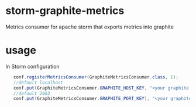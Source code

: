 storm-graphite-metrics
======================

Metrics consumer for apache storm that exports metrics into graphite

usage
=====

In Storm configuration
```java
   conf.registerMetricsConsumer(GraphiteMetricsConsumer.class, 1);
   //default localhost
   conf.put(GraphiteMetricsConsumer.GRAPHITE_HOST_KEY, "<your graphite host>");
   //default 2003
   conf.put(GraphiteMetricsConsumer.GRAPHITE_PORT_KEY), "<your graphite port>")
```

